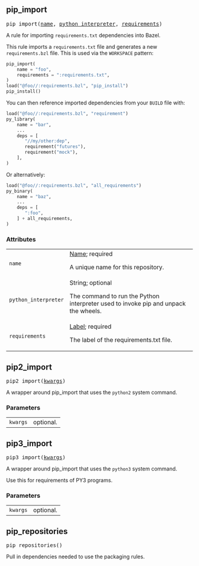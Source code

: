 <!-- Generated with Stardoc: http://skydoc.bazel.build -->

<a name="#pip_import"></a>

## pip_import

<pre>
pip_import(<a href="#pip_import-name">name</a>, <a href="#pip_import-python_interpreter">python_interpreter</a>, <a href="#pip_import-requirements">requirements</a>)
</pre>

A rule for importing `requirements.txt` dependencies into Bazel.

This rule imports a `requirements.txt` file and generates a new
`requirements.bzl` file.  This is used via the `WORKSPACE` pattern:

```python
pip_import(
    name = "foo",
    requirements = ":requirements.txt",
)
load("@foo//:requirements.bzl", "pip_install")
pip_install()
```

You can then reference imported dependencies from your `BUILD` file with:

```python
load("@foo//:requirements.bzl", "requirement")
py_library(
    name = "bar",
    ...
    deps = [
       "//my/other:dep",
       requirement("futures"),
       requirement("mock"),
    ],
)
```

Or alternatively:
```python
load("@foo//:requirements.bzl", "all_requirements")
py_binary(
    name = "baz",
    ...
    deps = [
       ":foo",
    ] + all_requirements,
)
```


### Attributes

<table class="params-table">
  <colgroup>
    <col class="col-param" />
    <col class="col-description" />
  </colgroup>
  <tbody>
    <tr id="pip_import-name">
      <td><code>name</code></td>
      <td>
        <a href="https://bazel.build/docs/build-ref.html#name">Name</a>; required
        <p>
          A unique name for this repository.
        </p>
      </td>
    </tr>
    <tr id="pip_import-python_interpreter">
      <td><code>python_interpreter</code></td>
      <td>
        String; optional
        <p>
          The command to run the Python interpreter used to invoke pip and unpack the
wheels.
        </p>
      </td>
    </tr>
    <tr id="pip_import-requirements">
      <td><code>requirements</code></td>
      <td>
        <a href="https://bazel.build/docs/build-ref.html#labels">Label</a>; required
        <p>
          The label of the requirements.txt file.
        </p>
      </td>
    </tr>
  </tbody>
</table>


<a name="#pip2_import"></a>

## pip2_import

<pre>
pip2_import(<a href="#pip2_import-kwargs">kwargs</a>)
</pre>

A wrapper around pip_import that uses the `python2` system command.

### Parameters

<table class="params-table">
  <colgroup>
    <col class="col-param" />
    <col class="col-description" />
  </colgroup>
  <tbody>
    <tr id="pip2_import-kwargs">
      <td><code>kwargs</code></td>
      <td>
        optional.
      </td>
    </tr>
  </tbody>
</table>


<a name="#pip3_import"></a>

## pip3_import

<pre>
pip3_import(<a href="#pip3_import-kwargs">kwargs</a>)
</pre>

A wrapper around pip_import that uses the `python3` system command.

Use this for requirements of PY3 programs.

### Parameters

<table class="params-table">
  <colgroup>
    <col class="col-param" />
    <col class="col-description" />
  </colgroup>
  <tbody>
    <tr id="pip3_import-kwargs">
      <td><code>kwargs</code></td>
      <td>
        optional.
      </td>
    </tr>
  </tbody>
</table>


<a name="#pip_repositories"></a>

## pip_repositories

<pre>
pip_repositories()
</pre>

Pull in dependencies needed to use the packaging rules.



